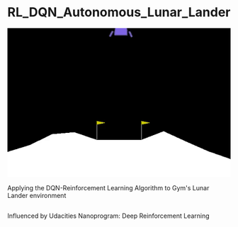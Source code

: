 # RL_DQN_Autonomous_Lunar_Lander

![](gif/lunar_lander.gif)

Applying the DQN-Reinforcement Learning Algorithm to Gym's Lunar Lander environment
##
Influenced by Udacities Nanoprogram: Deep Reinforcement Learning
